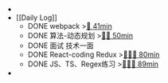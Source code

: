 -
- [[Daily Log]]
	- DONE webpack >[🍅 41min](#agenda-pomo://?t=f-1689345020699-1500%2Cp-1689349375769-921)
	- DONE 算法-动态规划 >[🍅🍅 50min](#agenda-pomo://?t=f-1689325549619-1500%2Cf-1689327260730-1500)
	- DONE 面试 技术一面
	- DONE React-coding Redux >[🍅🍅🍅 80min](#agenda-pomo://?t=f-1689306806115-1500%2Cf-1689309576424-1500%2Cf-1689311376607-1500%2Cp-1689314378759-267)
	- DONE JS、TS、Regex练习 >[🍅🍅🍅 89min](#agenda-pomo://?t=f-1689318408769-1500%2Cf-1689320151204-1500%2Cf-1689322111125-1500%2Cp-1689324730440-793)
-